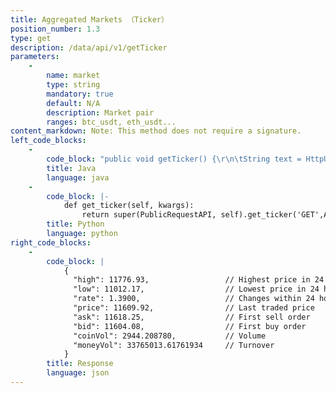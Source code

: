 ```yaml
---
title: Aggregated Markets （Ticker）
position_number: 1.3
type: get
description: /data/api/v1/getTicker
parameters:
    -
        name: market
        type: string
        mandatory: true
        default: N/A
        description: Market pair
        ranges: btc_usdt, eth_usdt...
content_markdown: Note: This method does not require a signature.
left_code_blocks:
    -
        code_block: "public void getTicker() {\r\n\tString text = HttpUtil.get(URL + \"/data/api/v1/getTicker?market=btc_usdt\");\r\n\tSystem.out.println(text);\r\n}"
        title: Java
        language: java
    -
        code_block: |-
            def get_ticker(self, kwargs):
                return super(PublicRequestAPI, self).get_ticker('GET',Api.get_ticker,kwargs)
        title: Python
        language: python
right_code_blocks:
    -
        code_block: |
            {
              "high": 11776.93,                 // Highest price in 24 hours
              "low": 11012.17,                  // Lowest price in 24 hours
              "rate": 1.3900,                   // Changes within 24 hours
              "price": 11609.92,                // Last traded price
              "ask": 11618.25,                  // First sell order
              "bid": 11604.08,                  // First buy order
              "coinVol": 2944.208780,           // Volume
              "moneyVol": 33765013.61761934     // Turnover
            }
        title: Response
        language: json
---
```

